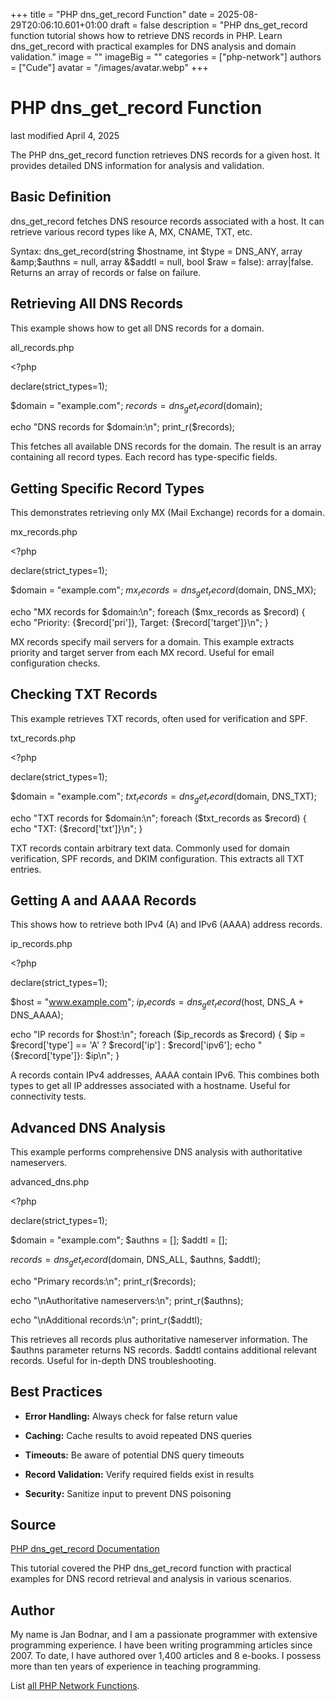 +++
title = "PHP dns_get_record Function"
date = 2025-08-29T20:06:10.601+01:00
draft = false
description = "PHP dns_get_record function tutorial shows how to retrieve DNS records in PHP. Learn dns_get_record with practical examples for DNS analysis and domain validation."
image = ""
imageBig = ""
categories = ["php-network"]
authors = ["Cude"]
avatar = "/images/avatar.webp"
+++

# PHP dns_get_record Function

last modified April 4, 2025

The PHP dns_get_record function retrieves DNS records for a given
host. It provides detailed DNS information for analysis and validation.

## Basic Definition

dns_get_record fetches DNS resource records associated with a host.
It can retrieve various record types like A, MX, CNAME, TXT, etc.

Syntax: dns_get_record(string $hostname, int $type = DNS_ANY, array &amp;$authns = null, array &amp;$addtl = null, bool $raw = false): array|false.
Returns an array of records or false on failure.

## Retrieving All DNS Records

This example shows how to get all DNS records for a domain.

all_records.php
  

&lt;?php

declare(strict_types=1);

$domain = "example.com";
$records = dns_get_record($domain);

echo "DNS records for $domain:\n";
print_r($records);

This fetches all available DNS records for the domain. The result is an array
containing all record types. Each record has type-specific fields.

## Getting Specific Record Types

This demonstrates retrieving only MX (Mail Exchange) records for a domain.

mx_records.php
  

&lt;?php

declare(strict_types=1);

$domain = "example.com";
$mx_records = dns_get_record($domain, DNS_MX);

echo "MX records for $domain:\n";
foreach ($mx_records as $record) {
    echo "Priority: {$record['pri']}, Target: {$record['target']}\n";
}

MX records specify mail servers for a domain. This example extracts priority
and target server from each MX record. Useful for email configuration checks.

## Checking TXT Records

This example retrieves TXT records, often used for verification and SPF.

txt_records.php
  

&lt;?php

declare(strict_types=1);

$domain = "example.com";
$txt_records = dns_get_record($domain, DNS_TXT);

echo "TXT records for $domain:\n";
foreach ($txt_records as $record) {
    echo "TXT: {$record['txt']}\n";
}

TXT records contain arbitrary text data. Commonly used for domain verification,
SPF records, and DKIM configuration. This extracts all TXT entries.

## Getting A and AAAA Records

This shows how to retrieve both IPv4 (A) and IPv6 (AAAA) address records.

ip_records.php
  

&lt;?php

declare(strict_types=1);

$host = "www.example.com";
$ip_records = dns_get_record($host, DNS_A + DNS_AAAA);

echo "IP records for $host:\n";
foreach ($ip_records as $record) {
    $ip = $record['type'] == 'A' ? $record['ip'] : $record['ipv6'];
    echo "{$record['type']}: $ip\n";
}

A records contain IPv4 addresses, AAAA contain IPv6. This combines both types
to get all IP addresses associated with a hostname. Useful for connectivity tests.

## Advanced DNS Analysis

This example performs comprehensive DNS analysis with authoritative nameservers.

advanced_dns.php
  

&lt;?php

declare(strict_types=1);

$domain = "example.com";
$authns = [];
$addtl = [];

$records = dns_get_record($domain, DNS_ALL, $authns, $addtl);

echo "Primary records:\n";
print_r($records);

echo "\nAuthoritative nameservers:\n";
print_r($authns);

echo "\nAdditional records:\n";
print_r($addtl);

This retrieves all records plus authoritative nameserver information. The
$authns parameter returns NS records. $addtl contains
additional relevant records. Useful for in-depth DNS troubleshooting.

## Best Practices

- **Error Handling:** Always check for false return value

- **Caching:** Cache results to avoid repeated DNS queries

- **Timeouts:** Be aware of potential DNS query timeouts

- **Record Validation:** Verify required fields exist in results

- **Security:** Sanitize input to prevent DNS poisoning

## Source

[PHP dns_get_record Documentation](https://www.php.net/manual/en/function.dns-get-record.php)

This tutorial covered the PHP dns_get_record function with practical
examples for DNS record retrieval and analysis in various scenarios.

## Author

My name is Jan Bodnar, and I am a passionate programmer with extensive
programming experience. I have been writing programming articles since 2007.
To date, I have authored over 1,400 articles and 8 e-books. I possess more
than ten years of experience in teaching programming.

List [all PHP Network Functions](/php/#php-network).